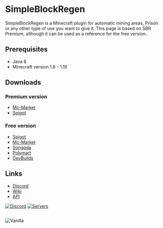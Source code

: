 # SimpleBlockRegen

SimpleBlockRegen is a Minecraft plugin for automatic mining areas, Prison or any other type of use you want to give it.
This page is based on SBR Premium, although it can be used as a reference for the free version.

## Prerequisites
- Java 8
- Minecraft version 1.8 - 1.19

## Downloads
### Premium version
- [Mc-Market](https://www.mc-market.org/resources/24046/)
- [Spigot](https://www.spigotmc.org/resources/simpleblockregen-premium.103286/)
### Free version
- [Spigot](https://www.spigotmc.org/resources/simpleblockregen.100875/)
- [Mc-Market](https://www.mc-market.org/resources/23328/)
- [Songoda](https://songoda.com/marketplace/product/simpleblockregen-automatic-mining-areas-prison-or-any-other-type-of-use.807)
- [Polymart](https://polymart.org/resource/simpleblockregen.2465)
- [DevBuilds](https://discord.gg/pHFYxRUkAP)

## Links

- [Discord](https://discord.gg/pKZb4nYy97)
- [Wiki](https://github.com/Skjolberg/SimpleBlockRegenWIKI/wiki)
- [API](https://github.com/Skjolberg/SimpleBlockRegenAPI)

[![Discord](https://img.shields.io/discord/955564646708961442?label=Discord)](https://discord.gg/pKZb4nYy97)
[![Servers](https://img.shields.io/bstats/servers/14757?color=lim&label=servers%20using%20SimpleBlockRegen)](https://github.com/Skjolberg/SimpleBlockRegen)
##


![Vanilla](https://shibacraft.net/img/SimpleBlockRegen/LienzoPremium2.png)
